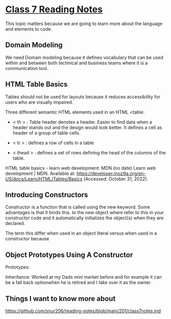 # [Class 7 Reading Notes](https://github.com/snur206/reading-notes/blob/main/201/class7notes.md)

This topic matters because we are going to learn more about  the language and elements to code.

## Domain Modeling

We need Domain modeling because it defines vocabulary that can be used within and between both technical and business teams where it is a communication tool.


## HTML Table Basics

Tables should not be used for layouts because it reduces accessibility for users who are visually impaired.

Three different semantic HTML elements used in an HTML <table:
  
  - < th > : Table header denotes a header. Easier to find data when a header stands out and the design would look better. It defines a cell as header of a group of table cells.
  
  - < tr > : defines a row of cells in a table
  
  - < thead > : defines a set of rows defining the head of the columns of the table.
  
HTML table basics - learn web development: MDN (no date) Learn web development | MDN. Available at: https://developer.mozilla.org/en-US/docs/Learn/HTML/Tables/Basics (Accessed: October 31, 2022). 

## Introducing Constructors

Constructor is a function that is called using the new keyword. Some advantages is that it binds this. to the new object where refer to this in your constructor code and it automatically initializes the object(s) when they are declared.

The term this differ when used in an object literal versus when used in a constructor because 

## Object Prototypes Using A Constructor

Prototypes:

Inheritance: Worked at my Dads mini market before and for example it can be a fall back optionwhen he is retired and I take over it as the owner.

## Things I want to know more about


https://github.com/snur206/reading-notes/blob/main/201/class7notes.md 
